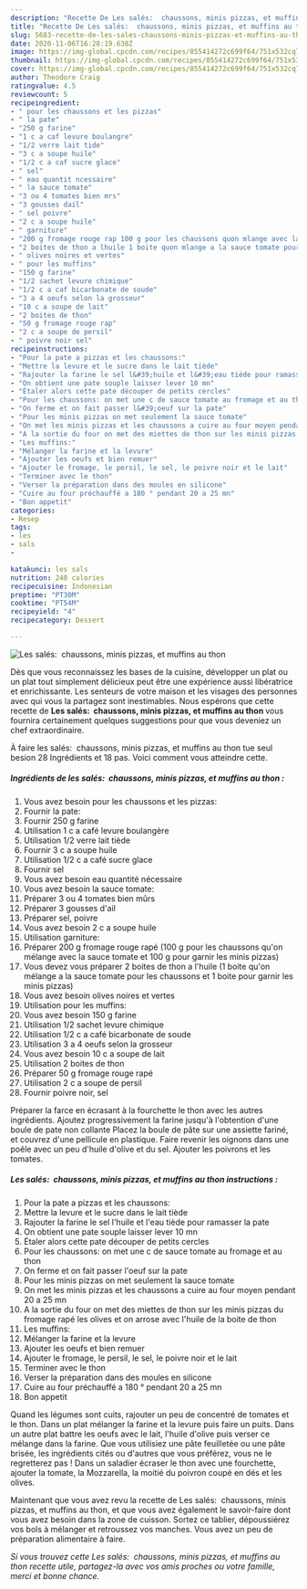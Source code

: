 ```yaml
---
description: "Recette De Les salés:  chaussons, minis pizzas, et muffins au thon"
title: "Recette De Les salés:  chaussons, minis pizzas, et muffins au thon"
slug: 5683-recette-de-les-sales-chaussons-minis-pizzas-et-muffins-au-thon
date: 2020-11-06T16:28:19.638Z
image: https://img-global.cpcdn.com/recipes/855414272c699f64/751x532cq70/les-sales-chaussons-minis-pizzas-et-muffins-au-thon-photo-principale-de-la-recette.jpg
thumbnail: https://img-global.cpcdn.com/recipes/855414272c699f64/751x532cq70/les-sales-chaussons-minis-pizzas-et-muffins-au-thon-photo-principale-de-la-recette.jpg
cover: https://img-global.cpcdn.com/recipes/855414272c699f64/751x532cq70/les-sales-chaussons-minis-pizzas-et-muffins-au-thon-photo-principale-de-la-recette.jpg
author: Theodore Craig
ratingvalue: 4.5
reviewcount: 5
recipeingredient:
- " pour les chaussons et les pizzas"
- " la pate"
- "250 g farine"
- "1 c a caf levure boulangre"
- "1/2 verre lait tide"
- "3 c a soupe huile"
- "1/2 c a caf sucre glace"
- " sel"
- " eau quantit ncessaire"
- " la sauce tomate"
- "3 ou 4 tomates bien mrs"
- "3 gousses dail"
- " sel poivre"
- "2 c a soupe huile"
- " garniture"
- "200 g fromage rouge rap 100 g pour les chaussons quon mlange avec la sauce tomate et 100 g pour garnir les minis pizzas"
- "2 boites de thon a lhuile 1 boite quon mlange a la sauce tomate pour les chaussons et 1 boite pour garnir les minis pizzas"
- " olives noires et vertes"
- " pour les muffins"
- "150 g farine"
- "1/2 sachet levure chimique"
- "1/2 c a caf bicarbonate de soude"
- "3 a 4 oeufs selon la grosseur"
- "10 c a soupe de lait"
- "2 boites de thon"
- "50 g fromage rouge rap"
- "2 c a soupe de persil"
- " poivre noir sel"
recipeinstructions:
- "Pour la pate a pizzas et les chaussons:"
- "Mettre la levure et le sucre dans le lait tiède"
- "Rajouter la farine le sel l&#39;huile et l&#39;eau tiède pour ramasser la pate"
- "On obtient une pate souple laisser lever 10 mn"
- "Étaler alors cette pate découper de petits cercles"
- "Pour les chaussons: on met une c de sauce tomate au fromage et au thon"
- "On ferme et on fait passer l&#39;oeuf sur la pate"
- "Pour les minis pizzas on met seulement la sauce tomate"
- "On met les minis pizzas et les chaussons a cuire au four moyen pendant 20 a 25 mn"
- "A la sortie du four on met des miettes de thon sur les minis pizzas du fromage rapé les olives et on arrose avec l&#39;huile de la boite de thon"
- "Les muffins:"
- "Mélanger la farine et la levure"
- "Ajouter les oeufs et bien remuer"
- "Ajouter le fromage, le persil, le sel, le poivre noir et le lait"
- "Terminer avec le thon"
- "Verser la préparation dans des moules en silicone"
- "Cuire au four préchauffé a 180 ° pendant 20 a 25 mn"
- "Bon appetit"
categories:
- Resep
tags:
- les
- sals
- 

katakunci: les sals  
nutrition: 240 calories
recipecuisine: Indonesian
preptime: "PT30M"
cooktime: "PT54M"
recipeyield: "4"
recipecategory: Dessert

---
```



![Les salés:  chaussons, minis pizzas, et muffins au thon](https://img-global.cpcdn.com/recipes/855414272c699f64/751x532cq70/les-sales-chaussons-minis-pizzas-et-muffins-au-thon-photo-principale-de-la-recette.jpg)

Dès que vous reconnaissez les bases de la cuisine, développer un plat ou un plat tout simplement délicieux peut être une expérience aussi libératrice et enrichissante. Les senteurs de votre maison et les visages des personnes avec qui vous la partagez sont inestimables. Nous espérons que cette recette de <strong> Les salés:  chaussons, minis pizzas, et muffins au thon </strong> vous fournira certainement quelques suggestions pour que vous deveniez un chef extraordinaire.

<!--inarticleads1-->

À faire les salés:  chaussons, minis pizzas, et muffins au thon tue seul besion 28 Ingrédients et 18 pas. Voici comment vous atteindre cette.

##### Ingrédients de les salés:  chaussons, minis pizzas, et muffins au thon :

1. Vous avez besoin  pour les chaussons et les pizzas:
1. Fournir  la pate:
1. Fournir 250 g farine
1. Utilisation 1 c a café levure boulangère
1. Utilisation 1/2 verre lait tiède
1. Fournir 3 c a soupe huile
1. Utilisation 1/2 c a café sucre glace
1. Fournir  sel
1. Vous avez besoin  eau quantité nécessaire
1. Vous avez besoin  la sauce tomate:
1. Préparer 3 ou 4 tomates bien mûrs
1. Préparer 3 gousses d&#39;ail
1. Préparer  sel, poivre
1. Vous avez besoin 2 c a soupe huile
1. Utilisation  garniture:
1. Préparer 200 g fromage rouge rapé (100 g pour les chaussons qu&#39;on mélange avec la sauce tomate et 100 g pour garnir les minis pizzas)
1. Vous devez vous préparer 2 boites de thon a l&#39;huile (1 boite qu&#39;on mélange a la sauce tomate pour les chaussons et 1 boite pour garnir les minis pizzas)
1. Vous avez besoin  olives noires et vertes
1. Utilisation  pour les muffins:
1. Vous avez besoin 150 g farine
1. Utilisation 1/2 sachet levure chimique
1. Utilisation 1/2 c a café bicarbonate de soude
1. Utilisation 3 a 4 oeufs selon la grosseur
1. Vous avez besoin 10 c a soupe de lait
1. Utilisation 2 boites de thon
1. Préparer 50 g fromage rouge rapé
1. Utilisation 2 c a soupe de persil
1. Fournir  poivre noir, sel


Préparer la farce en écrasant à la fourchette le thon avec les autres ingrédients. Ajoutez progressivement la farine jusqu&#39;à l&#39;obtention d&#39;une boule de pate non collante Placez la boule de pâte sur une assiette fariné, et couvrez d&#39;une pellicule en plastique. Faire revenir les oignons dans une poêle avec un peu d&#39;huile d&#39;olive et du sel. Ajouter les poivrons et les tomates. 

<!--inarticleads2-->

##### Les salés:  chaussons, minis pizzas, et muffins au thon instructions :

1. Pour la pate a pizzas et les chaussons:
1. Mettre la levure et le sucre dans le lait tiède
1. Rajouter la farine le sel l&#39;huile et l&#39;eau tiède pour ramasser la pate
1. On obtient une pate souple laisser lever 10 mn
1. Étaler alors cette pate découper de petits cercles
1. Pour les chaussons: on met une c de sauce tomate au fromage et au thon
1. On ferme et on fait passer l&#39;oeuf sur la pate
1. Pour les minis pizzas on met seulement la sauce tomate
1. On met les minis pizzas et les chaussons a cuire au four moyen pendant 20 a 25 mn
1. A la sortie du four on met des miettes de thon sur les minis pizzas du fromage rapé les olives et on arrose avec l&#39;huile de la boite de thon
1. Les muffins:
1. Mélanger la farine et la levure
1. Ajouter les oeufs et bien remuer
1. Ajouter le fromage, le persil, le sel, le poivre noir et le lait
1. Terminer avec le thon
1. Verser la préparation dans des moules en silicone
1. Cuire au four préchauffé a 180 ° pendant 20 a 25 mn
1. Bon appetit


Quand les légumes sont cuits, rajouter un peu de concentré de tomates et le thon. Dans un plat mélanger la farine et la levure puis faire un puits. Dans un autre plat battre les oeufs avec le lait, l&#39;huile d&#39;olive puis verser ce mélange dans la farine. Que vous utilisiez une pâte feuilletée ou une pâte brisée, les ingrédients cités ou d&#39;autres que vous préférez, vous ne le regretterez pas ! Dans un saladier écraser le thon avec une fourchette, ajouter la tomate, la Mozzarella, la moitié du poivron coupé en dés et les olives. 

<!--inarticleads1-->

<p>
Maintenant que vous avez revu la recette de Les salés:  chaussons, minis pizzas, et muffins au thon, et que vous avez également le savoir-faire dont vous avez besoin dans la zone de cuisson. Sortez ce tablier, dépoussiérez vos bols à mélanger et retroussez vos manches. Vous avez un peu de préparation alimentaire à faire.
</p>

<p>
<i>Si vous trouvez cette Les salés:  chaussons, minis pizzas, et muffins au thon recette utile, partagez-la avec vos amis proches ou votre famille, merci et bonne chance.</i>
</p>
